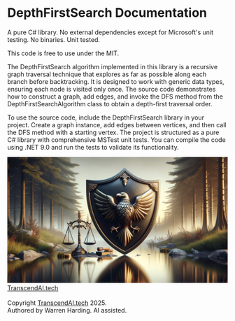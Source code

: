 
# DepthFirstSearch Documentation

A pure C# library. No external dependencies except for Microsoft's unit testing. No binaries. Unit tested.

This code is free to use under the MIT.

The DepthFirstSearch algorithm implemented in this library is a recursive graph traversal technique that explores as far as possible along each branch before backtracking. It is designed to work with generic data types, ensuring each node is visited only once. The source code demonstrates how to construct a graph, add edges, and invoke the DFS method from the DepthFirstSearchAlgorithm class to obtain a depth-first traversal order.

To use the source code, include the DepthFirstSearch library in your project. Create a graph instance, add edges between vertices, and then call the DFS method with a starting vertex. The project is structured as a pure C# library with comprehensive MSTest unit tests. You can compile the code using .NET 9.0 and run the tests to validate its functionality.

![AI Image](aiimage.jpg)
[TranscendAI.tech](https://TranscendAI.tech)<br>
<br>
Copyright [TranscendAI.tech](https://TranscendAI.tech) 2025.</br>
Authored by Warren Harding. AI assisted.</br>
  